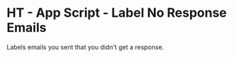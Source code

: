 # HT - App Script - Label No Response Emails #

Labels emails you sent that you didn't get a response.
